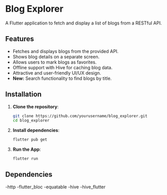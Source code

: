 # Blog Explorer

A Flutter application to fetch and display a list of blogs from a RESTful API.

## Features

- Fetches and displays blogs from the provided API.
- Shows blog details on a separate screen.
- Allows users to mark blogs as favorites.
- Offline support with Hive for caching blog data.
- Attractive and user-friendly UI/UX design.
- **New:** Search functionality to find blogs by title.

## Installation

1. **Clone the repository**:
   ```sh
   git clone https://github.com/yourusername/blog_explorer.git
   cd blog_explorer

2. **Install dependencies**:
   ```sh
   flutter pub get

3. **Run the App**:
   ```sh
   flutter run

## Dependencies

-http
-flutter_bloc
-equatable
-hive
-hive_flutter
